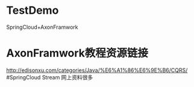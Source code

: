 # TestDemo
SpringCloud+AxonFramwork
# AxonFramwork教程资源链接
http://edisonxu.com/categories/Java/%E6%A1%86%E6%9E%B6/CQRS/
#SpringCloud Stream
网上资料很多
